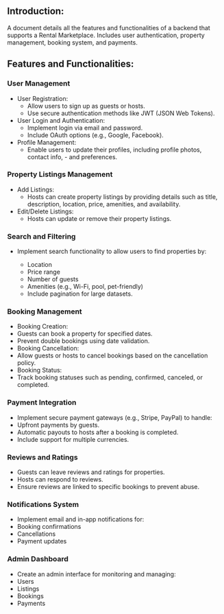 ## Introduction:

A document details all the features and functionalities of a backend that supports a Rental Marketplace. Includes user authentication, property management, booking system, and payments.

## Features and Functionalities:

### User Management

- User Registration:
  - Allow users to sign up as guests or hosts.
  - Use secure authentication methods like JWT (JSON Web Tokens).
- User Login and Authentication:
  - Implement login via email and password.
  - Include OAuth options (e.g., Google, Facebook).
- Profile Management:
  - Enable users to update their profiles, including profile photos, contact info, - and preferences.

### Property Listings Management

- Add Listings:
  - Hosts can create property listings by providing details such as title, description, location, price, amenities, and availability.
- Edit/Delete Listings:
  - Hosts can update or remove their property listings.

### Search and Filtering

- Implement search functionality to allow users to find properties by:

  - Location
  - Price range
  - Number of guests
  - Amenities (e.g., Wi-Fi, pool, pet-friendly)
  - Include pagination for large datasets.

### Booking Management

- Booking Creation:
- Guests can book a property for specified dates.
- Prevent double bookings using date validation.
- Booking Cancellation:
- Allow guests or hosts to cancel bookings based on the cancellation policy.
- Booking Status:
- Track booking statuses such as pending, confirmed, canceled, or completed.

### Payment Integration

- Implement secure payment gateways (e.g., Stripe, PayPal) to handle:
- Upfront payments by guests.
- Automatic payouts to hosts after a booking is completed.
- Include support for multiple currencies.

### Reviews and Ratings

- Guests can leave reviews and ratings for properties.
- Hosts can respond to reviews.
- Ensure reviews are linked to specific bookings to prevent abuse.

### Notifications System

- Implement email and in-app notifications for:
- Booking confirmations
- Cancellations
- Payment updates

### Admin Dashboard

- Create an admin interface for monitoring and managing:
- Users
- Listings
- Bookings
- Payments
